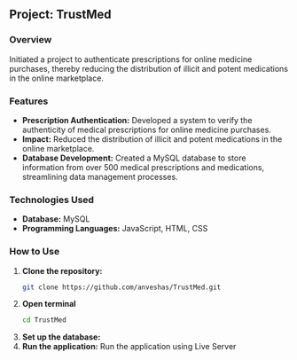 ## Project: TrustMed

### Overview
Initiated a project to authenticate prescriptions for online medicine purchases, thereby reducing the distribution of illicit and potent medications in the online marketplace.

### Features
- **Prescription Authentication:** Developed a system to verify the authenticity of medical prescriptions for online medicine purchases.
- **Impact:** Reduced the distribution of illicit and potent medications in the online marketplace.
- **Database Development:** Created a MySQL database to store information from over 500 medical prescriptions and medications, streamlining data management processes.

### Technologies Used
- **Database:** MySQL
- **Programming Languages:** JavaScript, HTML, CSS

### How to Use
1. **Clone the repository:**
   ```bash
   git clone https://github.com/anveshas/TrustMed.git
2. **Open terminal**
   ```bash
   cd TrustMed
3. **Set up the database:**
4. **Run the application:**
   Run the application using Live Server
